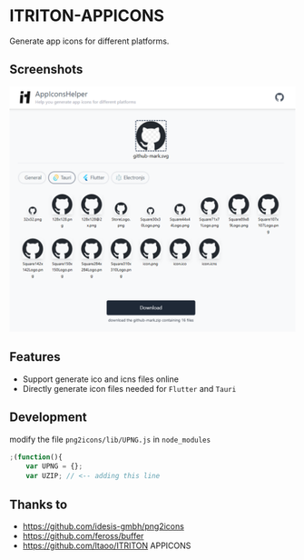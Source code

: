 # ITRITON-APPICONS

Generate app icons for different platforms.

## Screenshots

<div align="center">
	<img src="assets/homepage.png" alt="home page"/>
</div>

## Features

- Support generate ico and icns files online
- Directly generate icon files needed for `Flutter` and `Tauri`

## Development

modify the file `png2icons/lib/UPNG.js` in `node_modules`

```js
;(function(){
	var UPNG = {};
	var UZIP; // <-- adding this line
```

## Thanks to

- https://github.com/idesis-gmbh/png2icons
- https://github.com/feross/buffer
- https://github.com/ltaoo/ITRITON APPICONS
